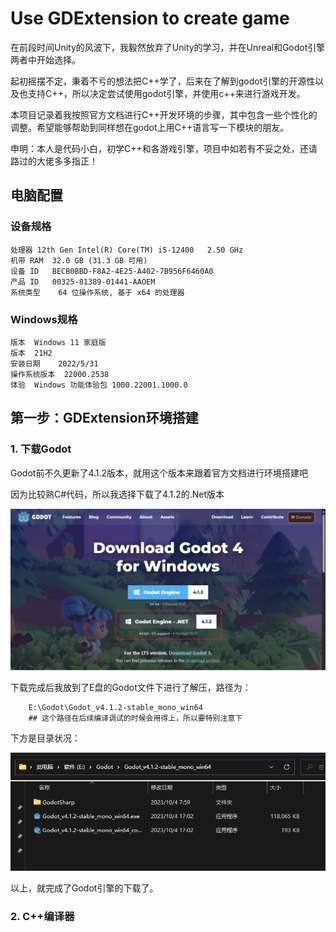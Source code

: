 # Use GDExtension to create game
在前段时间Unity的风波下，我毅然放弃了Unity的学习，并在Unreal和Godot引擎两者中开始选择。

起初摇摆不定，秉着不亏的想法把C++学了，后来在了解到godot引擎的开源性以及也支持C++，所以决定尝试使用godot引擎，并使用c++来进行游戏开发。

本项目记录着我按照官方文档进行C++开发环境的步骤，其中包含一些个性化的调整。希望能够帮助到同样想在godot上用C++语言写一下模块的朋友。

申明：本人是代码小白，初学C++和各游戏引擎，项目中如若有不妥之处，还请路过的大佬多多指正！

## 电脑配置

### 设备规格
    处理器	12th Gen Intel(R) Core(TM) i5-12400   2.50 GHz
    机带 RAM	32.0 GB (31.3 GB 可用)
    设备 ID	BECB0BBD-F8A2-4E25-A402-7B956F6460A0
    产品 ID	00325-81389-01441-AAOEM
    系统类型	64 位操作系统, 基于 x64 的处理器
### Windows规格
    版本	Windows 11 家庭版
    版本	21H2
    安装日期	‎2022/‎5/‎31
    操作系统版本	22000.2538
    体验	Windows 功能体验包 1000.22001.1000.0

## 第一步：GDExtension环境搭建
### 1. 下载Godot
Godot前不久更新了4.1.2版本，就用这个版本来跟着官方文档进行环境搭建吧

因为比较熟C#代码，所以我选择下载了4.1.2的.Net版本

![Alt text](ScreenShot/01-01_DowndloadGodot.png)

下载完成后我放到了E盘的Godot文件下进行了解压，路径为：

        E:\Godot\Godot_v4.1.2-stable_mono_win64
        ## 这个路径在后续编译调试的时候会用得上，所以要特别注意下

下方是目录状况：

![Alt text](ScreenShot/01-02_GodotPath.png)


以上，就完成了Godot引擎的下载了。
### 2. C++编译器


